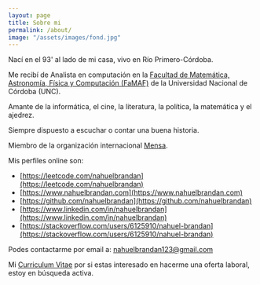 ```yaml
---
layout: page
title: Sobre mi
permalink: /about/
image: "/assets/images/fond.jpg"
---
```


Nací en el 93' al lado de mi casa, vivo en Río Primero-Córdoba.

Me recibí de Analista en computación en la [Facultad de Matemática, Astronomía, Física y Computación (FaMAF)](http://www.famaf.unc.edu.ar/) de la Universidad Nacional de Córdoba (UNC).

Amante de la informática, el cine, la literatura, la política, la matemática y el ajedrez.

Siempre dispuesto a escuchar o contar una buena historia.

Miembro de la organización internacional [Mensa](https://es.wikipedia.org/wiki/Mensa_(organizaci%C3%B3n)).

Mis perfiles online son:

*   [https://leetcode.com/nahuelbrandan](https://leetcode.com/nahuelbrandan)
*   [https://www.nahuelbrandan.com](https://www.nahuelbrandan.com)
*   [https://github.com/nahuelbrandan](https://github.com/nahuelbrandan)
*   [https://www.linkedin.com/in/nahuelbrandan](https://www.linkedin.com/in/nahuelbrandan)
*   [https://stackoverflow.com/users/6125910/nahuel-brandan](https://stackoverflow.com/users/6125910/nahuel-brandan)


Podes contactarme por email a: <A HREF="mailto:
&#110;&#097;&#104;&#117;&#101;&#108;&#098;&#114;&#097;&#110;&#100;&#097;&#110;&#049;&#050;&#051;&#064;&#103;&#109;&#097;&#105;&#108;&#046;&#099;&#111;&#109;">
&#110;&#097;&#104;&#117;&#101;&#108;&#098;&#114;&#097;&#110;&#100;&#097;&#110;&#049;&#050;&#051;&#064;&#103;&#109;&#097;&#105;&#108;&#046;&#099;&#111;&#109;
</A>

Mi [Curriculum Vitae](https://drive.google.com/open?id=1x0v3L8Xhbj1f7pYMX1TK9fGz2qAEWrhI) por si estas interesado en hacerme una oferta laboral, estoy en búsqueda activa.
